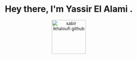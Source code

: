 ###
<h1 align="center">Hey there, I'm Yassir El Alami .</h1>
<div align="center">
<img src="https://komarev.com/ghpvc/?username=yassiralamidev&label=Profile%20views&color=0e75b6&style=plastic" alt="sabir lkhaloufi github" width="110px" /> 
</p>

<!--<br>

* 📫 : yassiralamidev@gmail.com
* Where you can find me 👀 :
  * Linkedin: [Yassir EL ALAMI](https://www.linkedin.com/in/yassir-elalami/)
  * Twitter: [@yassiralamidev](https://twitter.com/yassiralamidev)

    
-->

